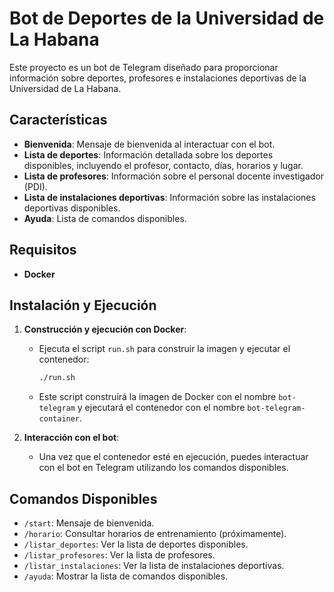 # Bot de Deportes de la Universidad de La Habana

Este proyecto es un bot de Telegram diseñado para proporcionar información sobre deportes, profesores e instalaciones deportivas de la Universidad de La Habana.

## Características

- **Bienvenida**: Mensaje de bienvenida al interactuar con el bot.
- **Lista de deportes**: Información detallada sobre los deportes disponibles, incluyendo el profesor, contacto, días, horarios y lugar.
- **Lista de profesores**: Información sobre el personal docente investigador (PDI).
- **Lista de instalaciones deportivas**: Información sobre las instalaciones deportivas disponibles.
- **Ayuda**: Lista de comandos disponibles.

## Requisitos

- **Docker**

## Instalación y Ejecución

1. **Construcción y ejecución con Docker**:
   - Ejecuta el script `run.sh` para construir la imagen y ejecutar el contenedor:
     ```bash
     ./run.sh
     ```
   - Este script construirá la imagen de Docker con el nombre `bot-telegram` y ejecutará el contenedor con el nombre `bot-telegram-container`.

2. **Interacción con el bot**:
   - Una vez que el contenedor esté en ejecución, puedes interactuar con el bot en Telegram utilizando los comandos disponibles.

## Comandos Disponibles

- `/start`: Mensaje de bienvenida.
- `/horario`: Consultar horarios de entrenamiento (próximamente).
- `/listar_deportes`: Ver la lista de deportes disponibles.
- `/listar_profesores`: Ver la lista de profesores.
- `/listar_instalaciones`: Ver la lista de instalaciones deportivas.
- `/ayuda`: Mostrar la lista de comandos disponibles.